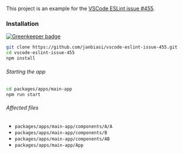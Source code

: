 This project is an example for the [VSCode ESLint issue #455](https://github.com/Microsoft/vscode-eslint/issues/455).

### Installation

[![Greenkeeper badge](https://badges.greenkeeper.io/janbiasi/vscode-eslint-issue-455.svg)](https://greenkeeper.io/)

```sh
git clone https://github.com/janbiasi/vscode-eslint-issue-455.git
cd vscode-eslint-issue-455
npm install
```

###### Starting the app

```sh
cd packages/apps/main-app
npm run start
```

###### Affected files

*   `packages/apps/main-app/components/A/A`
*   `packages/apps/main-app/components/B`
*   `packages/apps/main-app/components/AB`
*   `packages/apps/main-app/App`
